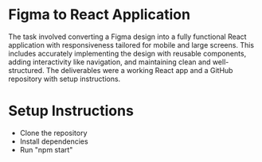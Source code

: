 # Figma to React Application

The task involved converting a Figma design into a fully functional React application with responsiveness tailored for mobile and large screens. This includes accurately implementing the design with reusable components, adding interactivity like navigation, and maintaining clean and well-structured. The deliverables were a working React app and a GitHub repository with setup instructions.

# Setup Instructions

- Clone the repository
- Install dependencies
- Run "npm start"
